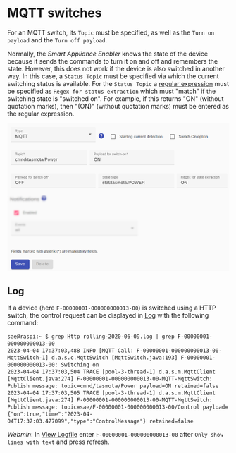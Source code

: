 # MQTT switches

For an MQTT switch, its `Topic` must be specified, as well as the `Turn on payload` and the `Turn off payload`.

Normally, the *Smart Appliance Enabler* knows the state of the device because it sends the commands to turn it on and off and remembers the state. However, this does not work if the device is also switched in another way. In this case, a `Status Topic` must be specified via which the current switching status is available. For the `Status Topic` a [regular expression](ValueExtraction_DE.md) must be specified as `Regex for status extraction` which must "match" if the switching state is "switched on". For example, if this returns "ON" (without quotation marks), then "(ON)" (without quotation marks) must be entered as the regular expression.

![MQTT Switch](../pics/fe/MqttSwitch_EN.png)

## Log
If a device (here `F-00000001-000000000013-00`) is switched using a HTTP switch, the control request can be displayed in [Log](Logging_EN.md) with the following command:

```console
sae@raspi:~ $ grep Http rolling-2020-06-09.log | grep F-00000001-000000000013-00
2023-04-04 17:37:03,488 INFO [MQTT Call: F-00000001-000000000013-00-MqttSwitch-1] d.a.s.c.MqttSwitch [MqttSwitch.java:193] F-00000001-000000000013-00: Switching on
2023-04-04 17:37:03,504 TRACE [pool-3-thread-1] d.a.s.m.MqttClient [MqttClient.java:274] F-00000001-000000000013-00-MQTT-MqttSwitch: Publish message: topic=cmnd/tasmota/Power payload=ON retained=false
2023-04-04 17:37:03,505 TRACE [pool-3-thread-1] d.a.s.m.MqttClient [MqttClient.java:274] F-00000001-000000000013-00-MQTT-MqttSwitch: Publish message: topic=sae/F-00000001-000000000013-00/Control payload={"on":true,"time":"2023-04-04T17:37:03.477099","type":"ControlMessage"} retained=false
```

*Webmin*: In [View Logfile](Logging_EN.md#user-content-webmin-logs) enter `F-00000001-000000000013-00` after `Only show lines with text` and press refresh.
